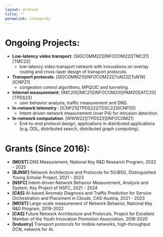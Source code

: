 ```yaml
---
layout: archive
title: ""
permalink: /research/
---
```


Ongoing Projects:
=======
* <span style="font-weight:bold">Low-latency video transport</span>: [SIGCOMM22][INFOCOM22][TMC21][TMC22]
  * low-latency video transport network with innovations on overlay routing and cross-layer design of transport protocols.
* <span style="font-weight:bold">Transport protocols</span>: [SIGCOMM21][INFOCOM22][ToN22][ToN19][ICNP21]
  * congestion control algorithms, MPQUIC and tunneling.
* <span style="font-weight:bold">Internet measurement</span>: [IMC20][IMC21][INFOCOM20][PAM20][ATC20][TPDS23]
  * user behavior analysis, traffic measurement and DNS.
* <span style="font-weight:bold">In-network telemetry </span>: [ICNP21][TPDS22][TDSC22][ICNP20]
  * Intent-driven network measurement (over P4) for intrusion detection.
* <span style="font-weight:bold">In-network computation</span>: [WWW22][TPDS22][INFOCOM21]
  * End-to-end protocol design, applications in distributed applications (e.g. DDL, distributed search, distributed graph computing).


Grants (Since 2016):
=======
* <span style="font-weight:bold">[MOST]</span> DNS Measurement, National Key R&D Research Program, 2022 - 2025
* <span style="font-weight:bold">[BJNSF]</span> Network Architecture and Protocols for 5G/B5G, Distinguished Young Scholar Project, 2021 - 2023
* <span style="font-weight:bold">[NSFC]</span> Intent-driven Network Behavior Measurement, Analysis and System, Key Project of NSFC, 2021 - 2024
* <span style="font-weight:bold">[CAS]</span> AI-based Anomaly Diagnosis and Traffic Prediction for Service Orchestration and Placement in Clouds, CAS-Austria, 2021 - 2023
* <span style="font-weight:bold">[MOST]</span> Large-scale measurement of Network Behavior, National Key R&D Program, 2019-2022
* <span style="font-weight:bold">[CAS]</span> Future Network Architecture and Protocols, Project for Excellent Member of the Youth Innovation Promotion Association, 2018-2020
* <span style="font-weight:bold">[Industry]</span> Transport protocols for mobile networks, high-throughput DCN, network for AI. 
